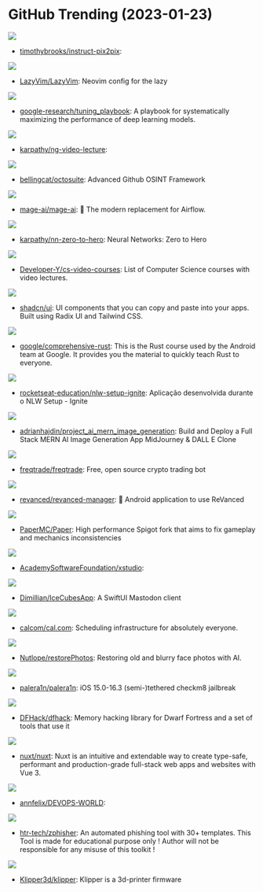 # GitHub Trending (2023-01-23)

![](https://img.shields.io/badge/Python-New%20594-green?style=flat-square&logo=appveyor)
- [timothybrooks/instruct-pix2pix](https://github.com/timothybrooks/instruct-pix2pix): 

![](https://img.shields.io/badge/Lua-New%2061-green?style=flat-square&logo=appveyor)
- [LazyVim/LazyVim](https://github.com/LazyVim/LazyVim): Neovim config for the lazy

![](https://img.shields.io/badge/none-New%201-green?style=flat-square&logo=appveyor)
- [google-research/tuning_playbook](https://github.com/google-research/tuning_playbook): A playbook for systematically maximizing the performance of deep learning models.

![](https://img.shields.io/badge/Python-New%20186-green?style=flat-square&logo=appveyor)
- [karpathy/ng-video-lecture](https://github.com/karpathy/ng-video-lecture): 

![](https://img.shields.io/badge/Python-New%2068-green?style=flat-square&logo=appveyor)
- [bellingcat/octosuite](https://github.com/bellingcat/octosuite): Advanced Github OSINT Framework

![](https://img.shields.io/badge/Python-New%2029-green?style=flat-square&logo=appveyor)
- [mage-ai/mage-ai](https://github.com/mage-ai/mage-ai): 🧙 The modern replacement for Airflow.

![](https://img.shields.io/badge/Jupyter%20Notebook-New%2070-green?style=flat-square&logo=appveyor)
- [karpathy/nn-zero-to-hero](https://github.com/karpathy/nn-zero-to-hero): Neural Networks: Zero to Hero

![](https://img.shields.io/badge/none-New%20326-green?style=flat-square&logo=appveyor)
- [Developer-Y/cs-video-courses](https://github.com/Developer-Y/cs-video-courses): List of Computer Science courses with video lectures.

![](https://img.shields.io/badge/none-New%20382-green?style=flat-square&logo=appveyor)
- [shadcn/ui](https://github.com/shadcn/ui): UI components that you can copy and paste into your apps. Built using Radix UI and Tailwind CSS.

![](https://img.shields.io/badge/Rust-New%20457-green?style=flat-square&logo=appveyor)
- [google/comprehensive-rust](https://github.com/google/comprehensive-rust): This is the Rust course used by the Android team at Google. It provides you the material to quickly teach Rust to everyone.

![](https://img.shields.io/badge/TypeScript-New%2033-green?style=flat-square&logo=appveyor)
- [rocketseat-education/nlw-setup-ignite](https://github.com/rocketseat-education/nlw-setup-ignite): Aplicação desenvolvida durante o NLW Setup - Ignite

![](https://img.shields.io/badge/JavaScript-New%2038-green?style=flat-square&logo=appveyor)
- [adrianhajdin/project_ai_mern_image_generation](https://github.com/adrianhajdin/project_ai_mern_image_generation): Build and Deploy a Full Stack MERN AI Image Generation App MidJourney & DALL E Clone

![](https://img.shields.io/badge/Python-New%2047-green?style=flat-square&logo=appveyor)
- [freqtrade/freqtrade](https://github.com/freqtrade/freqtrade): Free, open source crypto trading bot

![](https://img.shields.io/badge/Dart-New%2020-green?style=flat-square&logo=appveyor)
- [revanced/revanced-manager](https://github.com/revanced/revanced-manager): 💊 Android application to use ReVanced

![](https://img.shields.io/badge/Java-New%206-green?style=flat-square&logo=appveyor)
- [PaperMC/Paper](https://github.com/PaperMC/Paper): High performance Spigot fork that aims to fix gameplay and mechanics inconsistencies

![](https://img.shields.io/badge/C%2B%2B-New%20137-green?style=flat-square&logo=appveyor)
- [AcademySoftwareFoundation/xstudio](https://github.com/AcademySoftwareFoundation/xstudio): 

![](https://img.shields.io/badge/Swift-New%20118-green?style=flat-square&logo=appveyor)
- [Dimillian/IceCubesApp](https://github.com/Dimillian/IceCubesApp): A SwiftUI Mastodon client

![](https://img.shields.io/badge/TypeScript-New%2047-green?style=flat-square&logo=appveyor)
- [calcom/cal.com](https://github.com/calcom/cal.com): Scheduling infrastructure for absolutely everyone.

![](https://img.shields.io/badge/TypeScript-New%2044-green?style=flat-square&logo=appveyor)
- [Nutlope/restorePhotos](https://github.com/Nutlope/restorePhotos): Restoring old and blurry face photos with AI.

![](https://img.shields.io/badge/Shell-New%2018-green?style=flat-square&logo=appveyor)
- [palera1n/palera1n](https://github.com/palera1n/palera1n): iOS 15.0-16.3 (semi-)tethered checkm8 jailbreak

![](https://img.shields.io/badge/C%2B%2B-New%2016-green?style=flat-square&logo=appveyor)
- [DFHack/dfhack](https://github.com/DFHack/dfhack): Memory hacking library for Dwarf Fortress and a set of tools that use it

![](https://img.shields.io/badge/TypeScript-New%20263-green?style=flat-square&logo=appveyor)
- [nuxt/nuxt](https://github.com/nuxt/nuxt): Nuxt is an intuitive and extendable way to create type-safe, performant and production-grade full-stack web apps and websites with Vue 3.

![](https://img.shields.io/badge/none-New%2071-green?style=flat-square&logo=appveyor)
- [annfelix/DEVOPS-WORLD](https://github.com/annfelix/DEVOPS-WORLD): 

![](https://img.shields.io/badge/HTML-New%209-green?style=flat-square&logo=appveyor)
- [htr-tech/zphisher](https://github.com/htr-tech/zphisher): An automated phishing tool with 30+ templates. This Tool is made for educational purpose only ! Author will not be responsible for any misuse of this toolkit !

![](https://img.shields.io/badge/C-New%206-green?style=flat-square&logo=appveyor)
- [Klipper3d/klipper](https://github.com/Klipper3d/klipper): Klipper is a 3d-printer firmware

